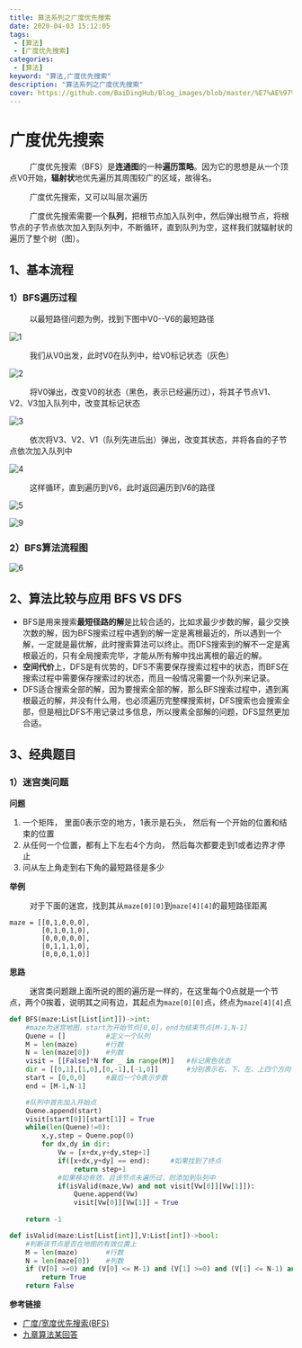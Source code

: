 ```yaml
---
title: 算法系列之广度优先搜索
date: 2020-04-03 15:12:05
tags:
 - [算法]
 - [广度优先搜索]
categories: 
 - [算法]
keyword: "算法,广度优先搜索"
description: "算法系列之广度优先搜索"
cover: https://github.com/BaiDingHub/Blog_images/blob/master/%E7%AE%97%E6%B3%95/%E7%AE%97%E6%B3%95%E7%B3%BB%E5%88%97%E4%B9%8B%E5%B9%BF%E5%BA%A6%E4%BC%98%E5%85%88%E6%90%9C%E7%B4%A2/cover.png?raw=true
---
```


<meta name="referrer" content="no-referrer"/>

# 广度优先搜索

 &emsp; &emsp;  广度优先搜索（BFS）是**连通图**的一种**遍历策略**。因为它的思想是从一个顶点V0开始，**辐射状**地优先遍历其周围较广的区域，故得名。 

 &emsp; &emsp;  广度优先搜索，又可以叫层次遍历

 &emsp; &emsp;  广度优先搜索需要一个**队列**，把根节点加入队列中，然后弹出根节点，将根节点的子节点依次加入到队列中，不断循环，直到队列为空，这样我们就辐射状的遍历了整个树（图）。



## 1、基本流程

### 1）BFS遍历过程

 &emsp; &emsp; 以最短路径问题为例，找到下图中V0--V6的最短路径

![1](https://github.com/BaiDingHub/Blog_images/blob/master/%E7%AE%97%E6%B3%95/%E7%AE%97%E6%B3%95%E7%B3%BB%E5%88%97%E4%B9%8B%E5%B9%BF%E5%BA%A6%E4%BC%98%E5%85%88%E6%90%9C%E7%B4%A2/1.png?raw=true)

 &emsp; &emsp; 我们从V0出发，此时V0在队列中，给V0标记状态（灰色）

![2](https://github.com/BaiDingHub/Blog_images/blob/master/%E7%AE%97%E6%B3%95/%E7%AE%97%E6%B3%95%E7%B3%BB%E5%88%97%E4%B9%8B%E5%B9%BF%E5%BA%A6%E4%BC%98%E5%85%88%E6%90%9C%E7%B4%A2/2.png?raw=true)

 &emsp; &emsp; 将V0弹出，改变V0的状态（黑色，表示已经遍历过），将其子节点V1、V2、V3加入队列中，改变其标记状态

![3](https://github.com/BaiDingHub/Blog_images/blob/master/%E7%AE%97%E6%B3%95/%E7%AE%97%E6%B3%95%E7%B3%BB%E5%88%97%E4%B9%8B%E5%B9%BF%E5%BA%A6%E4%BC%98%E5%85%88%E6%90%9C%E7%B4%A2/3.png?raw=true)

 &emsp; &emsp; 依次将V3、V2、V1（队列先进后出）弹出，改变其状态，并将各自的子节点依次加入队列中

![4](https://github.com/BaiDingHub/Blog_images/blob/master/%E7%AE%97%E6%B3%95/%E7%AE%97%E6%B3%95%E7%B3%BB%E5%88%97%E4%B9%8B%E5%B9%BF%E5%BA%A6%E4%BC%98%E5%85%88%E6%90%9C%E7%B4%A2/4.png?raw=true)

 &emsp; &emsp; 这样循环，直到遍历到V6，此时返回遍历到V6的路径

![5](https://github.com/BaiDingHub/Blog_images/blob/master/%E7%AE%97%E6%B3%95/%E7%AE%97%E6%B3%95%E7%B3%BB%E5%88%97%E4%B9%8B%E5%B9%BF%E5%BA%A6%E4%BC%98%E5%85%88%E6%90%9C%E7%B4%A2/5.png?raw=true)

![9](https://github.com/BaiDingHub/Blog_images/blob/master/%E7%AE%97%E6%B3%95/%E7%AE%97%E6%B3%95%E7%B3%BB%E5%88%97%E4%B9%8B%E5%B9%BF%E5%BA%A6%E4%BC%98%E5%85%88%E6%90%9C%E7%B4%A2/9.gif?raw=true)

### 2）BFS算法流程图

![6](https://github.com/BaiDingHub/Blog_images/blob/master/%E7%AE%97%E6%B3%95/%E7%AE%97%E6%B3%95%E7%B3%BB%E5%88%97%E4%B9%8B%E5%B9%BF%E5%BA%A6%E4%BC%98%E5%85%88%E6%90%9C%E7%B4%A2/6.png?raw=true)



## 2、算法比较与应用  BFS VS DFS

- BFS是用来搜索**最短径路的解**是比较合适的，比如求最少步数的解，最少交换次数的解，因为BFS搜索过程中遇到的解一定是离根最近的，所以遇到一个解，一定就是最优解，此时搜索算法可以终止。而DFS搜索到的解不一定是离根最近的，只有全局搜索完毕，才能从所有解中找出离根的最近的解。
- **空间代价**上，DFS是有优势的，DFS不需要保存搜索过程中的状态，而BFS在搜索过程中需要保存搜索过的状态，而且一般情况需要一个队列来记录。
- DFS适合搜索全部的解，因为要搜索全部的解，那么BFS搜索过程中，遇到离根最近的解，并没有什么用，也必须遍历完整棵搜索树，DFS搜索也会搜索全部，但是相比DFS不用记录过多信息，所以搜素全部解的问题，DFS显然更加合适。



## 3、经典题目

### 1）迷宫类问题

**问题**

1. 一个矩阵， 里面0表示空的地方，1表示是石头， 然后有一个开始的位置和结束的位置
2. 从任何一个位置，都有上下左右4个方向， 然后每次都要走到1或者边界才停止
3. 问从左上角走到右下角的最短路径是多少

**举例**

 &emsp; &emsp; 对于下面的迷宫，找到其从`maze[0][0]`到`maze[4][4]`的最短路径距离

```
maze = [[0,1,0,0,0],
		[0,1,0,1,0],
		[0,0,0,0,0],
		[0,1,1,1,0],
		[0,0,0,1,0]]
```

**思路**

 &emsp; &emsp; 迷宫类问题跟上面所说的图的遍历是一样的，在这里每个0点就是一个节点，两个0挨着，说明其之间有边，其起点为`maze[0][0]`点，终点为`maze[4][4]`点

```python
def BFS(maze:List[List[int]])->int:
    #maze为迷宫地图，start为开始节点[0,0]，end为结束节点[M-1,N-1]
    Quene = []			#定义一个队列
    M = len(maze)		#行数
    N = len(maze[0])	#列数
    visit = [[False]*N for _ in range(M)]	#标记黑色状态
    dir = [[0,1],[1,0],[0,-1],[-1,0]]		#分别表示右、下、左、上四个方向
    start = [0,0,0]     #最后一个0表示步数
    end = [M-1,N-1]

    #队列中首先加入开始点
    Quene.append(start)	
    visit[start[0]][start[1]] = True
    while(len(Quene)!=0):
        x,y,step = Quene.pop(0)
        for dx,dy in dir:
            Vw = [x+dx,y+dy,step+1]
            if([x+dx,y+dy] == end):		#如果找到了终点
                return step+1
        	#如果移动有效，且该节点未遍历过，则添加到队列中
            if(isValid(maze,Vw) and not visit[Vw[0]][Vw[1]]):
                Quene.append(Vw)
                visit[Vw[0]][Vw[1]] = True
        	
    return -1

def isValid(maze:List[List[int]],V:List[int])->bool:
    #判断该节点是否在地图的有效位置上
    M = len(maze)		#行数
    N = len(maze[0])	#列数
    if (V[0] >=0) and (V[0] <= M-1) and (V[1] >=0) and (V[1] <= N-1) and maze[V[0]][V[1]] == 0:
        return True
    return False

```





**参考链接**

- [广度/宽度优先搜索(BFS)](https://blog.csdn.net/liangzhaoyang1/article/details/51415716)
- [九章算法某回答](https://www.jiuzhang.com/qa/623/)